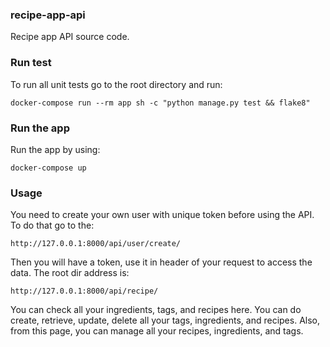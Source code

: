 ### recipe-app-api
Recipe app API source code.

### Run test
To run all unit tests go to the root directory and run:
```
docker-compose run --rm app sh -c "python manage.py test && flake8"
```

### Run the app
Run the app by using:
```
docker-compose up
```

### Usage
You need to create your own user with unique token before using the API. To do that go to the:
```
http://127.0.0.1:8000/api/user/create/
```
Then you will have a token, use it in header of your request to access the data.
The root dir address is:
```
http://127.0.0.1:8000/api/recipe/
```
You can check all your ingredients, tags, and recipes here. You can do create, retrieve, update, delete all your tags, ingredients, and recipes.
Also, from this page, you can manage all your recipes, ingredients, and tags. 

